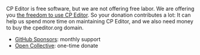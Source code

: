 CP Editor is free software, but we are not offering free labor. We are offering you [the freedom to use CP Editor](https://www.gnu.org/philosophy/free-sw.html). So your donation contributes a lot: It can help us spend more time on maintaining CP Editor, and we also need money to buy the cpeditor.org domain.

-   [GitHub Sponsors](https://github.com/sponsors/cpeditor): monthly support
-   [Open Collective](https://opencollective.com/cpeditor): one-time donate
